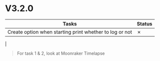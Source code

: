 # V3.2.0

| Tasks | Status |
| ----- | ------ |
| Create option when starting print whether to log or not | &cross; |
| 

> For task 1 & 2, look at Moonraker Timelapse